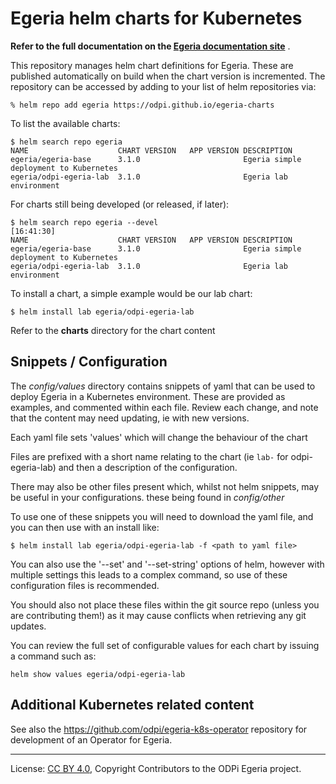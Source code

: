 <!-- SPDX-License-Identifier: CC-BY-4.0 -->
<!-- Copyright Contributors to the Egeria project. -->

# Egeria helm charts for Kubernetes

**Refer to the full documentation on the [Egeria documentation site](https://odpi.github.io/egeria-docs/guides/operations/kubernetes/)** .

This repository manages helm chart definitions for Egeria. These are published automatically on build when the chart version
is incremented. The repository can be accessed by adding to your list of helm repositories via:

```shell
% helm repo add egeria https://odpi.github.io/egeria-charts
```

To list the available charts:

```shell
$ helm search repo egeria
NAME                  	CHART VERSION	APP VERSION	DESCRIPTION
egeria/egeria-base    	3.1.0        	           	Egeria simple deployment to Kubernetes
egeria/odpi-egeria-lab	3.1.0        	           	Egeria lab environment
```

For charts still being developed (or released, if later):

```shell
$ helm search repo egeria --devel                                                  [16:41:30]
NAME                  	CHART VERSION	APP VERSION	DESCRIPTION
egeria/egeria-base    	3.1.0        	           	Egeria simple deployment to Kubernetes
egeria/odpi-egeria-lab	3.1.0        	           	Egeria lab environment
```

To install a chart, a simple example would be our lab chart:

```shell
$ helm install lab egeria/odpi-egeria-lab
```

Refer to the **charts** directory for the chart content
## Snippets / Configuration

The *config/values* directory contains snippets of yaml that can be used to deploy Egeria in a Kubernetes environment. These are provided as examples, and commented within each file. Review each change, and note that the content may need updating, ie with new versions.

Each yaml file sets 'values' which will change the behaviour of the chart

Files are prefixed with a short name relating to the chart (ie `lab-` for odpi-egeria-lab) and then a description of the configuration. 

There may also be other files present which, whilst not helm snippets, may be useful in your configurations. these being found in *config/other*

To use one of these snippets you will need to download the yaml file, and you can then use with an install like:
```shell
$ helm install lab egeria/odpi-egeria-lab -f <path to yaml file>
```

You can also use the '--set' and '--set-string' options of helm, however with multiple settings this leads to a complex command, so use of these configuration files is recommended.

You should also not place these files within the git source repo (unless you are contributing them!) as it may cause conflicts when retrieving any git updates.

You can review the full set of configurable values for each chart by issuing a command such as:
```shell
helm show values egeria/odpi-egeria-lab
```

## Additional Kubernetes related content

See also the https://github.com/odpi/egeria-k8s-operator repository for development of an Operator for Egeria.


----
License: [CC BY 4.0](https://creativecommons.org/licenses/by/4.0/),
Copyright Contributors to the ODPi Egeria project.
